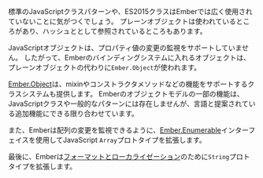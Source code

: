 <!--
You'll notice standard JavaScript class patterns and the new ES2015
classes aren't widely used in Ember. Plain objects can still be found,
and sometimes they're referred to as "hashes".
-->

標準のJavaScriptクラスパターンや、ES2015クラスはEmberでは広く使用されていないことに気がつくでしょう。
プレーンオブジェクトは使われているところがあり、ハッシュととして参照されているところもあります。

<!--
JavaScript objects don't support the observation of property value changes.
Consequently, if an object is going to participate in Ember's binding
system you may see an `Ember.Object` instead of a plain object.
-->

JavaScriptオブジェクトは、プロパティ値の変更の監視をサポートしていません。
したがって、Emberのバインディングシステムに入れるオブジェクトは、プレーンオブジェクトの代わりに`Ember.Object`が使われます。

<!--
[Ember.Object](https://www.emberjs.com/api/ember/2.16/modules/@ember%2Fobject) also provides a class system, supporting features like mixins
and constructor methods. Some features in Ember's object model are not present in
JavaScript classes or common patterns, but all are aligned as much as possible
with the language and proposed additions.
-->

[Ember.Object](https://www.emberjs.com/api/ember/2.16/modules/@ember%2Fobject)は、mixinやコンストラクタメソッドなどの機能をサポートするクラスシステムも提供します。
Emberのオブジェクトモデルの一部の機能は、JavaScriptクラスや一般的なパターンには存在しませんが、言語と提案されている追加機能にできる限り合わせています。

<!--
Ember also extends the JavaScript `Array` prototype with its
[Ember.Enumerable](http://emberjs.com/api/classes/Ember.Enumerable.html) interface to provide change observation for arrays.
-->

また、Emberは配列の変更を監視できるように、[Ember.Enumerable](http://emberjs.com/api/classes/Ember.Enumerable.html)インターフェイスを使用してJavaScript `Array`プロトタイプを拡張します。

<!--
Finally, Ember extends the `String` prototype with a few [formatting and
localization methods](https://www.emberjs.com/api/ember/2.16/classes/String).
-->

最後に、Emberは[フォーマットとローカライゼーション](https://www.emberjs.com/api/ember/2.16/classes/String)のために`String`プロトタイプを拡張します。
